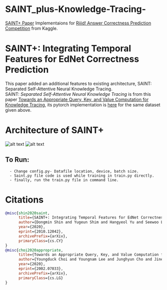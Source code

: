 # SAINT_plus-Knowledge-Tracing-
[SAINT+ Paper](https://arxiv.org/abs/2010.12042) Implementaions for [Riiid! Answer Correctness Prediction Competition](https://www.kaggle.com/c/riiid-test-answer-prediction) from Kaggle.


#  SAINT+: Integrating Temporal Features for EdNet Correctness Prediction
This paper added an additional features to existing architecture, SAINT: Separated Self-Attentive Neural Knowledge Tracing.</br> 
 SAINT: *Separated Self-Attentive Neural Knowledge Tracing* is from this paper [Towards an Appropriate Query, Key, and Value Computation for Knowledge Tracing](https://arxiv.org/abs/2002.07033), its pytorch implementation is [here](https://github.com/Shivanandmn/Knowledge-Tracing-SAINT) for the same dataset given above.  
#  Architecture of SAINT+
![alt text](https://github.com/Shivanandmn/SAINT_plus-Knowledge-Tracing-/blob/main/images/model.PNG?raw=true)
![alt text](https://github.com/Shivanandmn/SAINT_plus-Knowledge-Tracing-/blob/main/images/response_time.PNG?raw=true)

## To Run:
      - Change config.py- Datafile location, device, batch size. 
      - Saint.py file code is used while training in train.py directly. 
      - finally, run the train.py file in command line. 
# Citations


```bibtex
@misc{shin2020saint,
      title={SAINT+: Integrating Temporal Features for EdNet Correctness Prediction}, 
      author={Dongmin Shin and Yugeun Shim and Hangyeol Yu and Seewoo Lee and Byungsoo Kim and Youngduck Choi},
      year={2020},
      eprint={2010.12042},
      archivePrefix={arXiv},
      primaryClass={cs.CY}
}
@misc{choi2020appropriate,
      title={Towards an Appropriate Query, Key, and Value Computation for Knowledge Tracing}, 
      author={Youngduck Choi and Youngnam Lee and Junghyun Cho and Jineon Baek and Byungsoo Kim and Yeongmin Cha and Dongmin Shin and Chan Bae and Jaewe Heo},
      year={2020},
      eprint={2002.07033},
      archivePrefix={arXiv},
      primaryClass={cs.LG}
}
```
